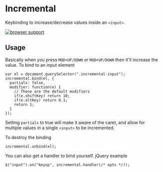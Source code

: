 # Incremental
Keybinding to increase/decrease values inside an `<input>`.

[![browser support](https://ci.testling.com/orangemug/incremental.png)](https://ci.testling.com/orangemug/incremental)


## Usage
Basically when you press `MOD+UP/DOWN` or `MOD+UP/DOWN` then it'll increase the value. To bind to an input element

    var el = document.querySelector(".incremental-input");
    incremental.bind(el, {
      partials: false,
      modifier: function(e) {
        // These are the default modifiers
        if(e.shiftKey) return 10;
        if(e.altKey) return 0.1;
        return 1;
      }
    });

Setting `partials` to true will make it aware of the caret, and allow for multiple values in a single `<input>` to be incremented.

To destroy the binding

    incremental.unbind(el);

You can also get a handler to bind yourself. jQuery example

    $("input").on("keyup", incremental.handler(/* opts */));

